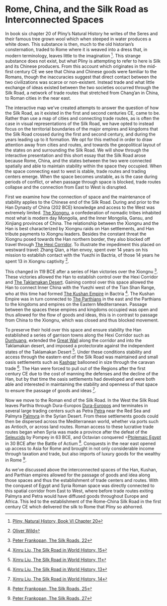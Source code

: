 # Rome, China, and the Silk Road as Interconnected Spaces

In book six chapter 20 of Pliny’s Natural History he writes of the Seres and their famous tree grown wool which when steeped in water produces a white down. This substance is then, much to the old historian’s consternation, traded to Rome where it is weaved into a dress that, in modern terminology, leaves little to the imagination [^Pliny]. This strange substance does not exist, but what Pliny is attempting to refer to here is Silk and its Chinese producers. From this account which originates in the mid-first century CE we see that China and Chinese goods were familiar to the Romans, though the inaccuracies suggest that direct contact between the two civilizations was scarce or non-existent. Instead trade and what little exchange of ideas existed between the two societies occurred through the Silk Road, a network of trade routes that stretched from Chang’an in China, to Roman cities in the near east.

The interactive map we’ve created attempts to answer the question of how the Silk Road, as it existed in the first and second centuries CE, came to be. Rather than use a map of cities and connecting trade routes, as is often the case in visual representations of the Silk Road, we have opted to instead focus on the territorial boundaries of the major empires and kingdoms that the Silk Road crossed during the first and second century, and during the years leading up to it formation. We opt for this method in order to draw attention away from cities and routes, and towards the geopolitical layout of the states on and surrounding the Silk Road. We will show through the interactive presentation and this short essay that the Silk Road arose because Rome, China, and the states between the two were connected spatially and able to maintain stability within the space they occupied. When the space connecting east to west is stable, trade routes and trading centers emerge. When the space becomes unstable, as is the case during periods of conflict, or when passage through space is blocked, trade routes collapse and the connection from East to West is disrupted.

First we examine how the connection of space and the maintenance of stability applies to the Chinese end of the Silk Road. During and prior to the Han Dynasty of China (202 BCE) knowledge and access to the West was extremely limited. <a href="javascript:locateMapFeature(projectMap._layers[13]._layers[12])"> The Xiongnu</a>, a confederation of nomadic tribes inhabited most what is modern day Mongolia, and the Inner Mongolia, Gansu, and Xinjiang provinces of China. The relationship between the Xiongnu and the Han is best characterized by Xiongnu raids on Han settlements, and Han tribute payments to Xiongnu leaders. Besides the constant threat the Xiongnu posed towards the Han northern border, they also blocked off travel through <a href="javascript:locateMapFeature(projectMap._layers[19]._layers[18])">The Hexi Corridor</a>. To illustrate the impediment this placed on westward travel: Zhang Qian, a Han envoy, spent over 14 years on his mission to establish contact with the Yuezhi in Bactria, of those 14 years he spent 13 in Xiongnu captivity [^Wild].

This changed in 119 BCE after a series of Han victories over the Xiongnu [^Frankopan22]. These victories allowed the Han to establish control over the Hexi Corridor and <a href="javascript:locateMapFeature(projectMap._layers[19]._layers[20])">The Taklamakan Desert</a>. Gaining control over this space allowed the Han to connect Inner China with the Yuezhi west of the Tian Shan Range, who at this time had formed <a href="javascript:locateMapFeature(projectMap._layers[13]._layers[14])">The Kushan Empire</a> in Bactria [^Liu15]. The Kushan Empire was in turn connected to <a href="javascript:locateMapFeature(projectMap._layers[13]._layers[15])">The Parthians</a> in the east and the Parthians to the kingdoms and empires on the Eastern Mediterranean. Passage between the spaces these empires and kingdoms occupied was open and thus allowed for the flow of goods and ideas, this is in contrast to passage from China to the Xiongnu, which was closed and thus blocked movement.

To preserve their hold over this space and ensure stability the Han established a series of garrison towns along the Hexi Corridor such as <a href="javascript:locateMapFeature(projectMap._layers[61]._layers[3])">Dunhuang</a>, extended the <a href="javascript:locateMapFeature(projectMap._layers[22]._layers[21])">Great Wall</a> along the corridor and into the Taklamakan desert, and imposed a protectorate against the independent states of the Taklamakan Desert [^Liu11]. Under these conditions stability and access through the eastern end of the Silk Road was maintained and small oasis settlements such as <a href="javascript:locateMapFeature(projectMap._layers[70]._layers[8])">Kashgar</a> ballooned in size through the caravan trade [^Liu13]. The Han were forced to pull out of the Regions after the first century CE due to the cost of manning the defenses and the decline of the Han, but by that time the oasis settlements had developed and were both able and interested in maintaining the stability and openness of that space to ensure the passage of goods and ideas [^Liu14].

Now we move to the Roman end of the Silk Road. In the West the Silk Road leaves Parthia through Dura-Europos <a href="javascript:locateMapFeature(projectMap._layers[70]._layers[11])">Dura-Europos</a> and terminates in several large trading centers such as Petra <a href="javascript:locateMapFeature(projectMap._layers[66]._layers[7])">Petra</a> near the Red Sea and Palmyra <a href="javascript:locateMapFeature(projectMap._layers[66]._layers[6])">Palmyra</a> in the Syrian Desert. From these settlements goods could then be dispersed across the Mediterranean world, whether via ports such as Antioch, or across land routes. Roman access to these lucrative trade routes began when Syria was made a province after the defeat of the <a href="javascript:locateMapFeature(projectMap._layers[13]._layers[16])">Seleucids</a> by Pompey in 63 BCE, and Octavian conquered =<a href="javascript:locateMapFeature(projectMap._layers[13]._layers[17])">Ptolemaic Egypt</a> in 30 BCE after the Battle of Actium [^Frankopan25]. Conquests in the near east opened up access to Asia for Rome and brought in not only considerable income through taxation and trade, but also imports of luxury goods for the wealthy in Rome [^Frankopan27].

As we’ve discussed above the interconnected spaces of the Han, Kushan, and Parthian empires allowed for the passage of goods and idea along those spaces and thus the establishment of trade centers and routes. With the conquest of Egypt and Syria Roman space was directly connected to this spatial corridor from East to West, where before trade routes exiting Palmyra and Petra would have diffused goods throughout Europe and Africa. This led to the establishment of the Rome-China Silk Road in the first century CE which delivered the silk to Rome that Pliny so abhorred.

[^Pliny]: [Pliny, Natural History, Book VI Chapter 20](https://www.perseus.tufts.edu/hopper/text?doc=Perseus%3Atext%3A1999.02.0137%3Abook%3D6%3Achapter%3D20)

[^Wild]: [Oliver Wild](https://arquivo.pt/wayback/20160315145417/http://www.ess.uci.edu/~oliver/silk.html)

[^Frankopan22]: [Peter Frankopan, The Silk Roads, 22](https://search.library.utoronto.ca/details?11878764)

[^Liu15]: [Xinru Liu, The Silk Road in World History, 15](https://search.library.utoronto.ca/details?13483050&uuid=5e9fbe58-4e55-4e76-ad91-2677aecbc1ea)

[^Liu11]: [Xinru Liu, The Silk Road in World History, 11](https://search.library.utoronto.ca/details?13483050&uuid=5e9fbe58-4e55-4e76-ad91-2677aecbc1ea)

[^Liu13]: [Xinru Liu, The Silk Road in World History, 13](https://search.library.utoronto.ca/details?13483050&uuid=5e9fbe58-4e55-4e76-ad91-2677aecbc1ea)

[^Liu14]: [Xinru Liu, The Silk Road in World History, 14](https://search.library.utoronto.ca/details?13483050&uuid=5e9fbe58-4e55-4e76-ad91-2677aecbc1ea)

[^Frankopan25]: [Peter Frankopan, The Silk Roads, 25](https://search.library.utoronto.ca/details?11878764)

[^Frankopan27]: [Peter Frankopan, The Silk Roads, 27](https://search.library.utoronto.ca/details?11878764)

